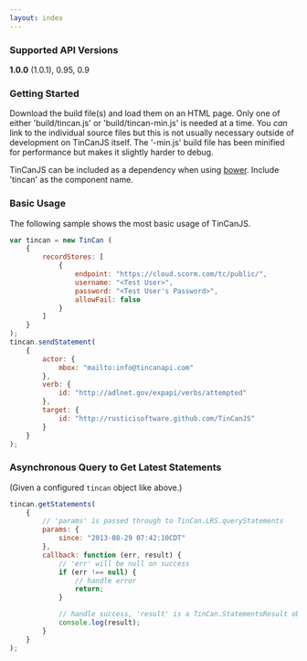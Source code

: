 ```yaml
---
layout: index
---
```


### Supported API Versions

**1.0.0** (1.0.1), 0.95, 0.9

### Getting Started

Download the build file(s) and load them on an HTML page. Only one of either 'build/tincan.js' or 'build/tincan-min.js' is needed at a time. You *can* link to the individual source files but this is not usually necessary outside of development on TinCanJS itself. The '-min.js' build file has been minified for performance but makes it slightly harder to debug.

TinCanJS can be included as a dependency when using <a href="http://bower.io">bower</a>. Include 'tincan' as the component name.

### Basic Usage

The following sample shows the most basic usage of TinCanJS.

```javascript
var tincan = new TinCan (
    {
        recordStores: [
            {
                endpoint: "https://cloud.scorm.com/tc/public/",
                username: "<Test User>",
                password: "<Test User's Password>",
                allowFail: false
            }
        ]
    }
);
tincan.sendStatement(
    {
        actor: {
            mbox: "mailto:info@tincanapi.com"
        },
        verb: {
            id: "http://adlnet.gov/expapi/verbs/attempted"
        },
        target: {
            id: "http://rusticisoftware.github.com/TinCanJS"
        }
    }
);
```

### Asynchronous Query to Get Latest Statements

(Given a configured `tincan` object like above.)

```javascript
tincan.getStatements(
    {
        // 'params' is passed through to TinCan.LRS.queryStatements
        params: {
            since: "2013-08-29 07:42:10CDT"
        },
        callback: function (err, result) {
            // 'err' will be null on success
            if (err !== null) {
                // handle error
                return;
            }

            // handle success, 'result' is a TinCan.StatementsResult object
            console.log(result);
        }
    }
);
```
